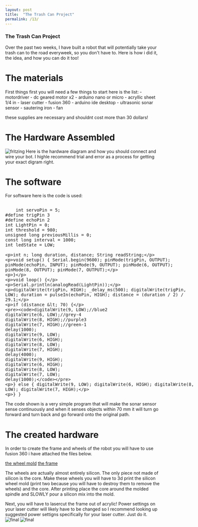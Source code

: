 ```yaml
---
layout: post
title:  "The Trash Can Project"
permalink: /13/
---
```

 
### The Trash Can Project

Over the past two weeks, I have built a robot that will potentially take your trash can to the road everyweek, so you don't have to. Here is how i did it, the idea, and how you can do it too!

<h1> The materials</h1>
<p1> First things first you will need a few things to start here is the list:
	- motordriver
	- dc geared motor x2
	- arduino nano or micro
	- acryllic sheet 1/4 in
	- laser cutter
	- fusion 360
	- arduino ide desktop
	- ultrasonic sonar sensor
	- sautering iron
	- fan

these supplies are necessary and shouldnt cost more than 30 dollars! 
</p1>
<h1>The Hardware Assembled</h1>
<img src="2019-08-07.png" alt="fritzing">
Here is the hardware diagram and how you should connect and wire your bot. I highle recommend trial and error as a process for getting your exact digram right. 

<h1>The software</h1>
For software here is the code is used:
<xmp>
	int servoPin = 5;
#define trigPin 3
#define echoPin 2
int LightPin = 0;
int threshold = 980;
unsigned long previousMillis = 0;
const long interval = 1000;
int ledState = LOW;


int n;
long duration, distance;
String readString;


void setup() {
  Serial.begin(9600);
  pinMode(trigPin, OUTPUT);
  pinMode(echoPin, INPUT);
  pinMode(9, OUTPUT);
  pinMode(6, OUTPUT);
  pinMode(8, OUTPUT);
  pinMode(7, OUTPUT);
 

}

void loop() {

  Serial.println(analogRead(LightPin));

  digitalWrite(trigPin, HIGH);
  _delay_ms(500);
  digitalWrite(trigPin, LOW);
  duration = pulseIn(echoPin, HIGH);
  distance = (duration / 2) / 29.1;
  
  if (distance < 70) {

    digitalWrite(9, LOW);//blue2
    digitalWrite(6, LOW);//grey-4
    digitalWrite(8, HIGH);//purple3
    digitalWrite(7, HIGH);//green-1
    delay(1000); 
    digitalWrite(9, LOW);
    digitalWrite(6, HIGH);
    digitalWrite(8, LOW);
    digitalWrite(7, HIGH);
    delay(4000); 
    digitalWrite(9, HIGH);
    digitalWrite(6, HIGH);
    digitalWrite(8, LOW);
    digitalWrite(7, LOW);
    delay(1000);
    
    
    


  }
  else {
    digitalWrite(9, LOW);
    digitalWrite(6, HIGH);
    digitalWrite(8, LOW);
    digitalWrite(7, HIGH);

  }
}
</xmp>

The code shown is a very simple program that will make the sonar sensor sense continuously and when it senses objects within 70 mm it will turn go forward and turn back and go forward onto the original path. 

<h1> The created hardware </h1>
In order to create the frame and wheels of the robot you will have to use fusion 360 i have attached the files below. 

[the wheel mold](https://a360.co/2MOxa5W)
[the frame](https://a360.co/2OJWAUI)

The wheels are actually almost entirely silicon. The only piece not made of silicon is the core. Make these wheels you will have to 3d print the silicon wheel mold (print two because you will have to destroy them to remove the wheels) and the core. After printing place the core around the molded spindle and SLOWLY pour a silicon mix into the mold. 

Next, you will have to lasercut the frame out of acrylic! Power settings on your laser cutter will likely have to be changed so I recommend looking up suggested power settigns specifically for your laser cutter.
Just do it. 
<img src="IMG_6753.JPG" alt="final"> 
<img src="IMG_6754.JPG" alt="final">
